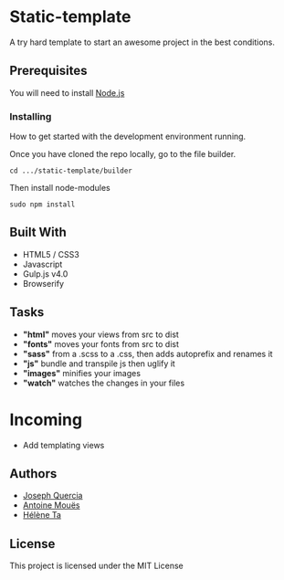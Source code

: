 # Static-template

A try hard template to start an awesome project in the best conditions.

## Prerequisites

You will need to install [Node.js](https://nodejs.org/en/download/)


### Installing

How to get started with the development environment running.

Once you have cloned the repo locally, go to the file builder.

```
cd .../static-template/builder 
```

Then install node-modules

```
sudo npm install
```


## Built With

* HTML5 / CSS3
* Javascript
* Gulp.js v4.0
* Browserify 

## Tasks

* **"html"** moves your views from src to dist
* **"fonts"** moves your fonts from src to dist
* **"sass"** from a .scss to a .css, then adds autoprefix and renames it  
* **"js"** bundle and transpile js then uglify it
* **"images"** minifies your images
* **"watch"** watches the changes in your files


# Incoming
* Add templating views

## Authors

* [Joseph Quercia](https://github.com/joZephhh)
* [Antoine Mouës](https://github.com/AntoineMoues)
* [Hélène Ta](https://github.com/Thaelene)

## License

This project is licensed under the MIT License
